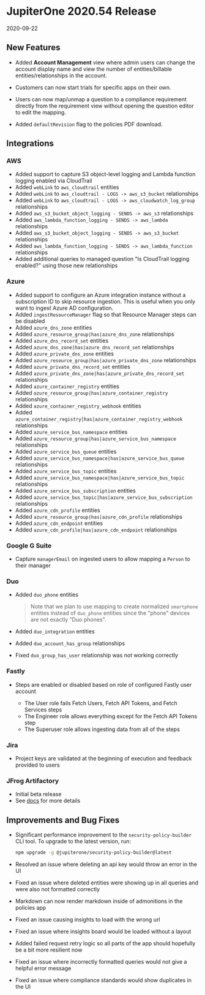 # JupiterOne 2020.54 Release

2020-09-22

## New Features

- Added **Account Management** view where admin users can change the account display name and 
  view the number of entities/billable entities/relationships in the account.

- Customers can now start trials for specific apps on their own.

- Users can now map/unmap a question to a compliance requirement directly from the requirement view
  without opening the question editor to edit the mapping.

- Added `defaultRevision` flag to the policies PDF download.

## Integrations

### AWS

* Added support to capture S3 object-level logging and Lambda function logging enabled via CloudTrail
* Added `webLink` to `aws_cloudtrail` entities
* Added `webLink` to `aws_cloudtrail - LOGS -> aws_s3_bucket` relationships
* Added `webLink` to `aws_cloudtrail - LOGS -> aws_cloudwatch_log_group` relationships
* Added `aws_s3_bucket_object_logging - SENDS -> aws_s3` relationships
* Added `aws_lambda_function_logging - SENDS -> aws_lambda` relationships
* Added `aws_s3_bucket_object_logging - SENDS -> aws_s3_bucket` relationships
* Added `aws_lambda_function_logging - SENDS -> aws_lambda_function` relationships
* Added additional queries to managed question "Is CloudTrail logging enabled?" using those new relationships

### Azure

* Added support to configure an Azure integration instance without a subscription ID to skip
  resource ingestion. This is useful when you only want to ingest Azure AD configuration.
* Added `ingestResourceManager` flag so that Resource Manager steps can be disabled
* Added `azure_dns_zone` entities
* Added `azure_resource_group|has|azure_dns_zone` relationships
* Added `azure_dns_record_set` entities
* Added `azure_dns_zone|has|azure_dns_record_set` relationships
* Added `azure_private_dns_zone` entities
* Added `azure_resource_group|has|azure_private_dns_zone` relationships
* Added `azure_private_dns_record_set` entities
* Added `azure_private_dns_zone|has|azure_private_dns_record_set` relationships
* Added `azure_container_registry` entities
* Added `azure_resource_group|has|azure_container_registry` relationships
* Added `azure_container_registry_webhook` entities
* Added `azure_container_registry|has|azure_container_registry_webhook` relationships
* Added `azure_service_bus_namespace` entities
* Added `azure_resource_group|has|azure_service_bus_namespace` relationships
* Added `azure_service_bus_queue` entities
* Added `azure_service_bus_namespace|has|azure_service_bus_queue` relationships
* Added `azure_service_bus_topic` entities
* Added `azure_service_bus_namespace|has|azure_service_bus_topic` relationships
* Added `azure_service_bus_subscription` entities
* Added `azure_service_bus_topic|has|azure_service_bus_subscription` relationships
* Added `azure_cdn_profile` entities
* Added `azure_resource_group|has|azure_cdn_profile` relationships
* Added `azure_cdn_endpoint` entities
* Added `azure_cdn_profile|has|azure_cdn_endpoint` relationships

### Google G Suite

* Capture `managerEmail` on ingested users to allow mapping a `Person` to their manager

### Duo

* Added `duo_phone` entities

  > Note that we plan to use mapping to create normalized `smartphone` entities instead of
  > `duo_phone` entities since the "phone" devices are not exactly "Duo phones". 

* Added `duo_integration` entities
* Added `duo_account_has_group` relationships
* Fixed `duo_group_has_user` relationship was not working correctly

### Fastly

* Steps are enabled or disabled based on role of configured Fastly user account

  - The User role fails Fetch Users, Fetch API Tokens, and Fetch Services steps
  - The Engineer role allows everything except for the Fetch API Tokens step
  - The Superuser role allows ingesting data from all of the steps
  
### Jira

* Project keys are validated at the beginning of execution and feedback provided to users

### JFrog Artifactory

* Initial beta release
* See [docs](../docs/integrations/jfrog-artifactory/index.md) for more details

## Improvements and Bug Fixes

- Significant performance improvement to the `security-policy-builder` CLI tool.
  To upgrade to the latest version, run:

  ```bash
  npm upgrade -g @jupiterone/security-policy-builder@latest
  ```

- Resolved an issue where deleting an api key would throw an error in the UI

- Fixed an issue where deleted entities were showing up in all queries and were also not formatted correctly

- Markdown can now render markdown inside of admonitions in the policies app

- Fixed an issue causing insights to load with the wrong url

- Fixed an issue where insights board would be loaded without a layout

- Added failed request retry logic so all parts of the app should hopefully be a bit more resilient now

- Fixed an issue where incorrectly formatted queries would not give a helpful error message

- Fixed an issue where compliance standards would show duplicates in the UI
